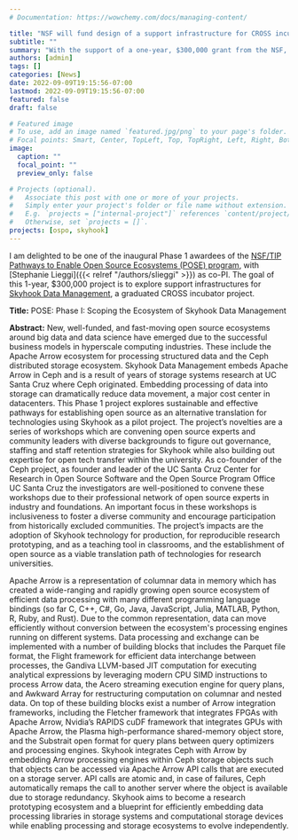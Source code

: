 ```yaml
---
# Documentation: https://wowchemy.com/docs/managing-content/

title: "NSF will fund design of a support infrastructure for CROSS incubator project"
subtitle: ""
summary: "With the support of a one-year, $300,000 grant from the NSF, PI Carlos Maltzahn and co-PI Stephanie Lieggi will explore sustainable support infrastructures for the Skyhook Data Management project."
authors: [admin]
tags: []
categories: [News]
date: 2022-09-09T19:15:56-07:00
lastmod: 2022-09-09T19:15:56-07:00
featured: false
draft: false

# Featured image
# To use, add an image named `featured.jpg/png` to your page's folder.
# Focal points: Smart, Center, TopLeft, Top, TopRight, Left, Right, BottomLeft, Bottom, BottomRight.
image:
  caption: ""
  focal_point: ""
  preview_only: false

# Projects (optional).
#   Associate this post with one or more of your projects.
#   Simply enter your project's folder or file name without extension.
#   E.g. `projects = ["internal-project"]` references `content/project/deep-learning/index.md`.
#   Otherwise, set `projects = []`.
projects: [ospo, skyhook]
---
```


I am delighted to be one of the inaugural Phase 1 awardees of the [NSF/TIP](https://beta.nsf.gov/tip/latest) [Pathways to Enable Open Source Ecosystems (POSE) program](https://beta.nsf.gov/funding/opportunities/pathways-enable-open-source-ecosystems-pose), with [Stephanie Lieggi]({{< relref "/authors/slieggi" >}}) as co-PI. The goal of this 1-year, $300,000 project is to explore support infrastructures for [Skyhook Data Management](https://users.soe.ucsc.edu/~carlosm/dev/project/skyhook/), a graduated CROSS incubator project. 
 
**Title:** POSE: Phase I: Scoping the Ecosystem of Skyhook Data Management  

**Abstract:** New, well-funded, and fast-moving open source ecosystems around big data and data science have emerged due to the successful business models in hyperscale computing industries. These include the Apache Arrow ecosystem for processing structured data and the Ceph distributed storage ecosystem. Skyhook Data Management embeds Apache Arrow in Ceph and is a result of years of storage systems research at UC Santa Cruz where Ceph originated. Embedding processing of data into storage can dramatically reduce data movement, a major cost center in datacenters. This Phase 1 project explores sustainable and effective pathways for establishing open source as an alternative translation for technologies using Skyhook as a pilot project. The project’s novelties are a series of workshops which are convening open source experts and community leaders with diverse backgrounds to figure out governance, staffing and staff retention strategies for Skyhook while also building out expertise for open tech transfer within the university. As co-founder of the Ceph project, as founder and leader of the UC Santa Cruz Center for Research in Open Source Software and the Open Source Program Office UC Santa Cruz the investigators are well-positioned to convene these workshops due to their professional network of open source experts in industry and foundations. An important focus in these workshops is inclusiveness to foster a diverse community and encourage participation from historically excluded communities. The project’s impacts are the adoption of Skyhook technology for production, for reproducible research prototyping, and as a teaching tool in classrooms, and the establishment of open source as a viable translation path of technologies for research universities.

Apache Arrow is a representation of columnar data in memory which has created a wide-ranging and rapidly growing open source ecosystem of efficient data processing with many different programming language bindings (so far C, C++, C#, Go, Java, JavaScript, Julia, MATLAB, Python, R, Ruby, and Rust). Due to the common representation, data can move efficiently without conversion between the ecosystem's processing engines running on different systems. Data processing and exchange can be implemented with a number of building blocks that includes the Parquet file format, the Flight framework for efficient data interchange between processes, the Gandiva LLVM-based JIT computation for executing analytical expressions by leveraging modern CPU SIMD instructions to process Arrow data, the Acero streaming execution engine for query plans, and Awkward Array for restructuring computation on columnar and nested data. On top of these building blocks exist a number of Arrow integration frameworks, including the Fletcher framework that integrates FPGAs with Apache Arrow, Nvidia’s RAPIDS cuDF framework that integrates GPUs with Apache Arrow, the Plasma high-performance shared-memory object store, and the Substrait open format for query plans between query optimizers and processing engines. Skyhook integrates Ceph with Arrow by embedding Arrow processing engines within Ceph storage objects such that objects can be accessed via Apache Arrow API calls that are executed on a storage server. API calls are atomic and, in case of failures, Ceph automatically remaps the call to another server where the object is available due to storage redundancy. Skyhook aims to become a research prototyping ecosystem and a blueprint for efficiently embedding data processing libraries in storage systems and computational storage devices while enabling processing and storage ecosystems to evolve independently.